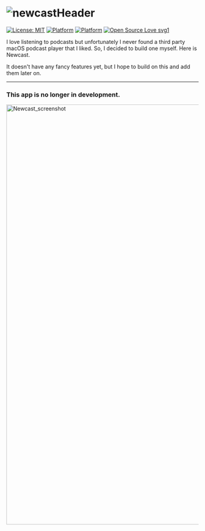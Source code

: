 # ![newcastHeader](https://user-images.githubusercontent.com/45484873/63222207-4b662880-c1ad-11e9-9c91-67c7ad98c9a5.png)
[![License: MIT](https://img.shields.io/badge/License-MIT-blue.svg)](https://opensource.org/licenses/MIT) 
[![Platform](http://img.shields.io/badge/platform-macOS-black.svg?style=flat)](https://developer.apple.com/resources/)
[![Platform](https://img.shields.io/badge/swift-4.2-orange.svg?style=flat)](https://swift.org/blog/swift-4-2-released/)
[![Open Source Love svg1](https://badges.frapsoft.com/os/v1/open-source.svg?v=103)](https://github.com/nbolar/newcast/)

I love listening to podcasts but unfortunately I never found a third party macOS podcast player that I liked. So, I decided to build one myself. Here is Newcast. 

It doesn't have any fancy features yet, but I hope to build on this and add them later on.

----

### This app is no longer in development.

<img width="1101" alt="Newcast_screenshot" src="https://user-images.githubusercontent.com/45484873/63222183-ddb9fc80-c1ac-11e9-9d77-17d59688515b.png">

